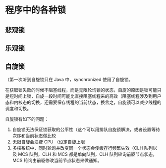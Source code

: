 

# 程序中的各种锁



## 悲观锁

## 乐观锁

## 自旋锁

（第一次听到自旋锁只在 Java 中，synchronized 使用了自旋锁。

在获取锁失败的时候不阻塞线程，而是无限轮询锁的状态，自旋的原因是锁可能只是短时间上锁，自旋一段时间可能比直接阻塞线程来的高效（阻塞线程涉及到用户态和内核态的切换，还需要保存线程的当前状态，换言之，自旋锁可以减少线程的调度和切换。

自旋锁有如下的问题：

1. 自旋锁无法保证锁获取的公平性（这个可以用排队自旋锁解决，或者设置等待次序和当前状态做比较
2. 无限自旋会浪费 CPU （设定自旋上限
3. 多核系统中，同时轮询并改变同一个状态会使缓存行频繁失效（CLH 队列以及 MCS 队列，CLH 和 MCS 都是单向队列，CLH 队列轮询前驱节点状态，MCS 轮询由前驱修改当前节点状态来做通知。